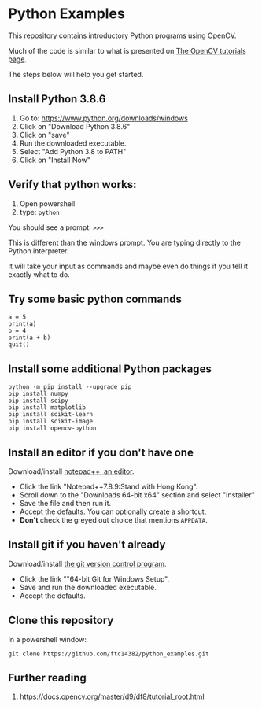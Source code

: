 # Python Examples

This repository contains introductory Python programs using OpenCV.

Much of the code is similar to what is presented on [The OpenCV tutorials page](https://docs.opencv.org/master/d9/df8/tutorial_root.html).

The steps below will help you get started.

## Install Python 3.8.6


1. Go to: https://www.python.org/downloads/windows
2. Click on "Download Python 3.8.6"
3. Click on "save"
4. Run the downloaded executable.
5. Select "Add Python 3.8 to PATH"
6. Click on "Install Now"

## Verify that python works:

1. Open powershell
2. type: ``python``

You should see a prompt: ``>>>``

This is different than the windows prompt. You are typing directly to the Python interpreter.

It will take your input as commands and maybe even do things if you tell it exactly what to do.

## Try some basic python commands

```
a = 5
print(a)
b = 4
print(a + b)
quit()
```

## Install some additional Python packages

```
python -m pip install --upgrade pip
pip install numpy
pip install scipy
pip install matplotlib
pip install scikit-learn
pip install scikit-image
pip install opencv-python
```

## Install an editor if you don't have one

Download/install [notepad++, an editor](https://notepad-plus-plus.org/downloads). 
   - Click the link "Notepad++7.8.9:Stand with Hong Kong".
   - Scroll down to the "Downloads 64-bit x64" section and select "Installer"
   - Save the file and then run it.
   - Accept the defaults. You can optionally create a shortcut.
   - **Don't** check the greyed out choice that mentions ``APPDATA``.

## Install git if you haven't already

Download/install [the git version control program](https://git-scm.com/download/win).
   - Click the link ""64-bit Git for Windows Setup".
   - Save and run the downloaded executable.
   - Accept the defaults.   

## Clone this repository

In a powershell window:

``` shell
git clone https://github.com/ftc14382/python_examples.git
```


## Further reading

1. https://docs.opencv.org/master/d9/df8/tutorial_root.html
